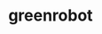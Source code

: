 ---
blog: https://greenrobot.org/blog
codehost: https://github.com/https://github.com/greenrobot
logohandle: greenrobot
sort: greenrobot
title: greenrobot
website: https://greenrobot.org/
---